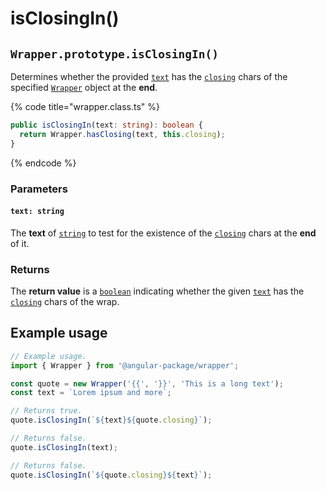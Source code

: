 # isClosingIn()

## `Wrapper.prototype.isClosingIn()`

Determines whether the provided [`text`](isclosingin.md#text-string) has the [`closing`](../../../wrap/accessors/closing.md) chars of the specified [`Wrapper`](broken-reference) object at the **end**.

{% code title="wrapper.class.ts" %}
```typescript
public isClosingIn(text: string): boolean {
  return Wrapper.hasClosing(text, this.closing);
}
```
{% endcode %}

### Parameters

#### `text: string`

The **text** of [`string`](https://developer.mozilla.org/en-US/docs/Web/JavaScript/Reference/Global\_Objects/String) to test for the existence of the [`closing`](../../../wrap/accessors/closing.md) chars at the **end** of it.

### Returns

The **return value** is a [`boolean`](https://developer.mozilla.org/en-US/docs/Web/JavaScript/Reference/Global\_Objects/Boolean) indicating whether the given [`text`](isclosingin.md#text-string) has the [`closing`](../../../wrap/accessors/closing.md) chars of the wrap.

## Example usage

```typescript
// Example usage.
import { Wrapper } from '@angular-package/wrapper';

const quote = new Wrapper('{{', '}}', 'This is a long text');
const text = `Lorem ipsum and more`;

// Returns true.
quote.isClosingIn(`${text}${quote.closing}`);

// Returns false.
quote.isClosingIn(text);

// Returns false.
quote.isClosingIn(`${quote.closing}${text}`);
```
